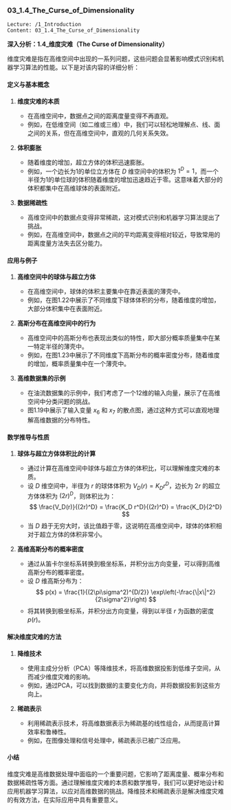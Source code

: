 ### 03_1.4_The_Curse_of_Dimensionality

```
Lecture: /1_Introduction
Content: 03_1.4_The_Curse_of_Dimensionality
```

**深入分析：1.4_维度灾难（The Curse of Dimensionality）**

维度灾难是指在高维空间中出现的一系列问题，这些问题会显著影响模式识别和机器学习算法的性能。以下是对该内容的详细分析：

#### 定义与基本概念

1. **维度灾难的本质**
   - 在高维空间中，数据点之间的距离度量变得不再直观。
   - 例如，在低维空间（如二维或三维）中，我们可以轻松地理解点、线、面之间的关系，但在高维空间中，直观的几何关系失效。

2. **体积膨胀**
   - 随着维度的增加，超立方体的体积迅速膨胀。
   - 例如，一个边长为1的单位立方体在 $D$ 维空间中的体积为 $1^D = 1$，而一个半径为1的单位球的体积随着维度的增加迅速趋近于零。这意味着大部分的体积都集中在高维球体的表面附近。

3. **数据稀疏性**
   - 高维空间中的数据点变得非常稀疏，这对模式识别和机器学习算法提出了挑战。
   - 例如，在高维空间中，数据点之间的平均距离变得相对较近，导致常用的距离度量方法失去区分能力。

#### 应用与例子

1. **高维空间中的球体与超立方体**
   - 在高维空间中，球体的体积主要集中在靠近表面的薄壳中。
   - 例如，在图1.22中展示了不同维度下球体体积的分布，随着维度的增加，大部分体积集中在表面附近。

2. **高斯分布在高维空间中的行为**
   - 高维空间中的高斯分布也表现出类似的特性，即大部分概率质量集中在某一特定半径的薄壳中。
   - 例如，在图1.23中展示了不同维度下高斯分布的概率密度分布，随着维度的增加，概率质量集中在一个薄壳中。

3. **高维数据集的示例**
   - 在油流数据集的示例中，我们考虑了一个12维的输入向量，展示了在高维空间中分类问题的挑战。
   - 图1.19中展示了输入变量 $x_6$ 和 $x_7$ 的散点图，通过这种方式可以直观地理解高维数据的分布特性。

#### 数学推导与性质

1. **球体与超立方体体积比的计算**
   - 通过计算在高维空间中球体与超立方体的体积比，可以理解维度灾难的本质。
   - 设 $D$ 维空间中，半径为 $r$ 的球体体积为 $V_D(r) = K_D r^D$，边长为 $2r$ 的超立方体体积为 $(2r)^D$，则体积比为：
     $$
     \frac{V_D(r)}{(2r)^D} = \frac{K_D r^D}{(2r)^D} = \frac{K_D}{2^D}
     $$
   - 当 $D$ 趋于无穷大时，该比值趋于零，这说明在高维空间中，球体的体积相对于超立方体的体积非常小。

2. **高维高斯分布的概率密度**
   - 通过从笛卡尔坐标系转换到极坐标系，并积分出方向变量，可以得到高维高斯分布的概率密度。
   - 设 $D$ 维高斯分布为：
     $$
     p(x) = \frac{1}{(2\pi\sigma^2)^{D/2}} \exp\left(-\frac{\|x\|^2}{2\sigma^2}\right)
     $$
   - 将其转换到极坐标系，并积分出方向变量，得到以半径 $r$ 为函数的密度 $p(r)$。

#### 解决维度灾难的方法

1. **降维技术**
   - 使用主成分分析（PCA）等降维技术，将高维数据投影到低维子空间，从而减少维度灾难的影响。
   - 例如，通过PCA，可以找到数据的主要变化方向，并将数据投影到这些方向上。

2. **稀疏表示**
   - 利用稀疏表示技术，将高维数据表示为稀疏基的线性组合，从而提高计算效率和鲁棒性。
   - 例如，在图像处理和信号处理中，稀疏表示已被广泛应用。

#### 小结

维度灾难是高维数据处理中面临的一个重要问题，它影响了距离度量、概率分布和数据稀疏性等方面。通过理解维度灾难的本质和数学推导，我们可以更好地设计和应用机器学习算法，以应对高维数据的挑战。降维技术和稀疏表示是解决维度灾难的有效方法，在实际应用中具有重要意义。
